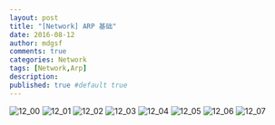 ```yaml
---
layout: post
title: "[Network] ARP 基础"
date: 2016-08-12
author: mdgsf
comments: true
categories: Network
tags: [Network,Arp]
description:
published: true #default true
---
```


<img src="{{ site.url }}/images/201608/12_00.png" alt="12_00" />

<img src="{{ site.url }}/images/201608/12_01.png" alt="12_01" />

<img src="{{ site.url }}/images/201608/12_02.png" alt="12_02" />

<img src="{{ site.url }}/images/201608/12_03.png" alt="12_03" />

<img src="{{ site.url }}/images/201608/12_04.png" alt="12_04" />

<img src="{{ site.url }}/images/201608/12_05.png" alt="12_05" />

<img src="{{ site.url }}/images/201608/12_06.png" alt="12_06" />

<img src="{{ site.url }}/images/201608/12_07.png" alt="12_07" />



